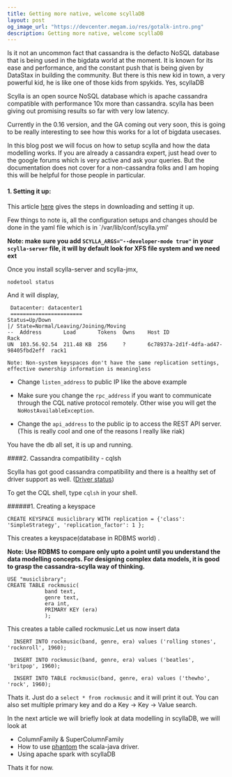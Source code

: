 ```yaml
---
title: Getting more native, welcome scyllaDB
layout: post
og_image_url: "https://devcenter.megam.io/res/gotalk-intro.png"
description: Getting more native, welcome scyllaDB
---
```

Is it not an uncommon fact that cassandra is the defacto NoSQL database that is being used in the bigdata world at the moment. It is known for its ease and performance, and the constant push that is being given by DataStax in building the community. But there is this new kid in town, a very powerful kid, he is like one of those kids from spykids. Yes, scyllaDB

Scylla is an open source NoSQL database which is apache cassandra compatible with performance 10x more than cassandra. scylla has been giving out promising results so far with very low latency.

Currently in the 0.16 version, and the GA coming out very soon, this is going to be really interesting to see how this works for a lot of bigdata usecases.

In this blog post we will focus on how to setup scylla and how the data modelling works. If you are already a cassandra expert, just head over to the google forums which is very active and ask your queries. But the documentation does not cover for a non-cassandra folks  and I am hoping this will be helpful for those people in particular.

#### 1. Setting it up:

This article [here](http://www.scylladb.com/doc/getting-started-ubuntu/) gives the steps in downloading and setting it up.

Few things to note is, all the configuration setups and changes should be done in the yaml file which is in `/var/lib/conf/scylla.yml'

**Note: make sure you add `SCYLLA_ARGS="--developer-mode true"` in your `scylla-server` file, it will by default look for XFS file system and we need ext**

Once you install scylla-server and scylla-jmx,

    nodetool status

 And it will display,

     Datacenter: datacenter1
     =======================
    Status=Up/Down
    |/ State=Normal/Leaving/Joining/Moving
    --  Address       Load       Tokens  Owns    Host ID                               Rack
    UN  103.56.92.54  211.48 KB  256     ?       6c78937a-2d1f-4dfa-ad47-98405fbd2eff  rack1

    Note: Non-system keyspaces don't have the same replication settings, effective ownership information is meaningless


* Change `listen_address` to public IP like the above example

* Make sure you change the `rpc_address` if you want to communicate through the CQL native protocol remotely. Other wise you will get the `NoHostAvailableException`.

* Change the `api_address` to the public ip to access the REST API server.(This is really cool and one of the reasons I really like riak)

You have the db all set, it is up and running.

####2. Cassandra compatibility - cqlsh

Scylla has got good cassandra compatibility and there is a healthy set of driver support as well. ([Driver status](https://github.com/scylladb/scylla/wiki/Driver-Status))

To get the CQL shell, type `cqlsh` 	in your shell.


######1. Creating a keyspace

    CREATE KEYSPACE musiclibrary WITH replication = {'class': 'SimpleStrategy', 'replication_factor': 1 };

This creates a keyspace(database in RDBMS world) .

**Note: Use RDBMS to compare only upto a point until you understand the data modelling concepts. For designing complex data models, it is good to grasp the cassandra-scylla way of thinking.**

    USE "musiclibrary";
    CREATE TABLE rockmusic(
                band text,
                genre text,
                era int,
                PRIMARY KEY (era)
                );


   This creates a table called rockmusic.Let us now insert data

      INSERT INTO rockmusic(band, genre, era) values ('rolling stones', 'rocknroll', 1960);

      INSERT INTO rockmusic(band, genre, era) values ('beatles', 'britpop', 1960);

      INSERT INTO TABLE rockmusic(band, genre, era) values ('thewho', 'rock', 1960);

Thats it. Just do a `select * from rockmusic` and it will print it out. You can also set multiple primary key and do a Key -> Key -> Value search.

In the next article we will briefly look at data modelling in scyllaDB, we will look at

* ColumnFamily & SuperColumnFamily
* How to use [phantom](https://github.com/websudos/phantom) the scala-java driver.
* Using apache spark with scyllaDB

Thats it for now.
